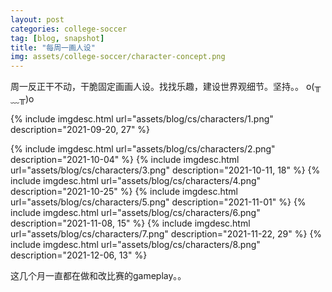 ```yaml
---
layout: post
categories: college-soccer
tag: [blog, snapshot]
title: "每周一画人设"
img: assets/college-soccer/character-concept.png
---
```


周一反正干不动，干脆固定画画人设。找找乐趣，建设世界观细节。坚持。。 o(╥﹏╥)o

{% include imgdesc.html url="assets/blog/cs/characters/1.png" description="2021-09-20, 27" %}


<!--more-->

{% include imgdesc.html url="assets/blog/cs/characters/2.png" description="2021-10-04" %}
{% include imgdesc.html url="assets/blog/cs/characters/3.png" description="2021-10-11, 18" %}
{% include imgdesc.html url="assets/blog/cs/characters/4.png" description="2021-10-25" %}
{% include imgdesc.html url="assets/blog/cs/characters/5.png" description="2021-11-01" %}
{% include imgdesc.html url="assets/blog/cs/characters/6.png" description="2021-11-08, 15" %}
{% include imgdesc.html url="assets/blog/cs/characters/7.png" description="2021-11-22, 29" %}
{% include imgdesc.html url="assets/blog/cs/characters/8.png" description="2021-12-06, 13" %}

这几个月一直都在做和改比赛的gameplay。。